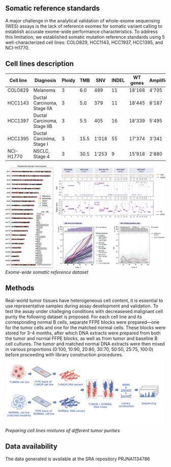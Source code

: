 ## Somatic reference standards

A major challenge in the analytical validation of whole-exome sequensing (WES) assays is the lack of reference exomes for somatic variant calling to establish accurate exome-wide performance characteristics. To address this limitation, we established somatic mutation reference standards using 5 well-characterized cell lines: COLO829, HCC1143, HCC1937, HCC1395, and NCI-H1770.

## Cell lines description 
| Cell line |         Diagnosis         | Ploidy | TMB | SNV | INDEL | WT genes | Amplifications | Deletions | Neutral |
|-----------|---------------------------|--------|-----|-----|-------|----------|----------------|-----------|---------|
|COLO829    |Melanoma                   |3       |6.0  |489  |11     |18'168    |4'705           |2'614      |9'024    |
|HCC1143    |Ductal Carcinoma, Stage IIA|3       |5.0  |379  |11     |18'445    |8'187           |2'973      |4'599    |
|HCC1397    |Ductal Carcinoma, Stage IIB|3       |5.5  |405  |16     |18'339    |5'495           |4'855      |4'319    |
|HCC1395    |Ductal Carcinima, Stage I  |3       |15.5 |1'018|55     |17'374    |3'341           |5'414      |3'750    |
|NCI-H1770  |NSCLC, Stage 4             |3       |30.5 |1'253|9      |15'918    |2'880           |7'008      |6'785    |

![VAF](./plots/schema.png)
*Exome-wide somatic reference dataset*

## Methods
Real-world tumor tissues have heterogeneous cell content, it is essential to use representative samples during assay development and validation. To test the assay under challeging conditions with decreasesed malignant cell purity the following dataset is proposed. For each cell line and its corresponding normal B cells, separate FFPE blocks were prepared—one for the tumor cells and one for the matched normal cells. These blocks were stored for 3-4 months, after which DNA extracts were prepared from both the tumor and normal FFPE blocks, as well as from tumor and baseline B cell cultures. The tumor and matched normal DNA extracts were then mixed in various proportions (0:100, 10:90, 20:80, 30:70, 50:50, 25:75, 100:0) before proceeding with library construction procedures.
![Preparing cell lines mixtures of different tumor purities](./plots/cell_line_dilution.png)
*Preparing cell lines mixtures of different tumor purities*

## Data availability 
The data generated is available at the SRA repository PRJNA1134786
